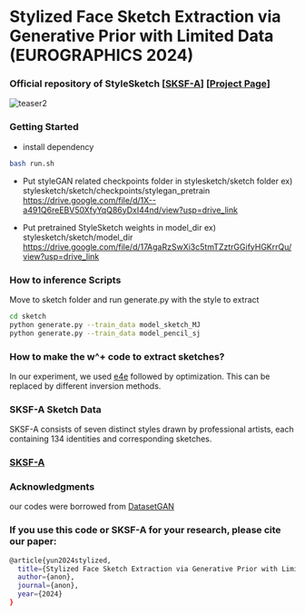 # Stylized Face Sketch Extraction via Generative Prior with Limited Data (EUROGRAPHICS 2024)

### Official repository of StyleSketch [[SKSF-A](https://github.com/kwanyun/SKSF-A)] [[Project Page]()]
![teaser2](https://github.com/kwanyun/StyleSketch/assets/68629563/e5368677-fbd4-4942-9385-ed7cc14de603)

### Getting Started
* install dependency
```bash
bash run.sh
```
* Put styleGAN related checkpoints folder in stylesketch/sketch folder
  ex) stylesketch/sketch/checkpoints/stylegan_pretrain
  https://drive.google.com/file/d/1X--a491Q6reEBV50XfyYqQ86yDxI44nd/view?usp=drive_link



* Put pretrained StyleSketch weights in model_dir
  ex) stylesketch/sketch/model_dir
  https://drive.google.com/file/d/17AgaRzSwXi3c5tmTZztrGGifyHGKrrQu/view?usp=drive_link


### How to inference Scripts
Move to sketch folder and run generate.py with the style to extract
```bash
cd sketch
python generate.py --train_data model_sketch_MJ
python generate.py --train_data model_pencil_sj
```
### How to make the w^+ code to extract sketches?
In our experiment, we used [e4e](https://github.com/omertov/encoder4editing) followed by optimization. This can be replaced by different inversion methods.


### SKSF-A Sketch Data
SKSF-A consists of seven distinct styles drawn by professional artists, each containing 134 identities and corresponding sketches.

### [SKSF-A](https://github.com/kwanyun/SKSF-A)

### Acknowledgments
our codes were borrowed from [DatasetGAN](https://github.com/nv-tlabs/datasetGAN_release)

### If you use this code or SKSF-A for your research, please cite our paper:
```bash
@article{yun2024stylized,
  title={Stylized Face Sketch Extraction via Generative Prior with Limited Data},
  author={anon},
  journal={anon},
  year={2024}
}
```
